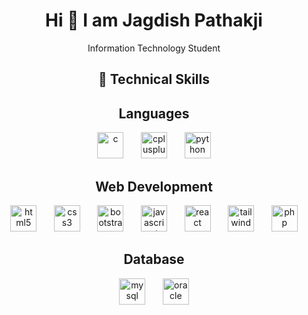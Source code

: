 <h1 style="text-align: center;">Hi 👋 I am Jagdish Pathakji</h1>
<p style="text-align: center;">Information Technology Student</p>

<h2 style="text-align: center;"> 🚀 Technical Skills </h2>

<h2 style="text-align: center;"> Languages </h2>
<p style="text-align: center;">
  <img src="https://cdn.jsdelivr.net/gh/devicons/devicon/icons/c/c-original.svg" alt="c" width="42" height="42" />
  &nbsp;&nbsp;&nbsp;&nbsp;&nbsp;
  <img src="https://cdn.jsdelivr.net/gh/devicons/devicon/icons/cplusplus/cplusplus-original.svg" alt="cplusplus" width="42" height="42" />
  &nbsp;&nbsp;&nbsp;&nbsp;&nbsp;
  <img src="https://cdn.jsdelivr.net/gh/devicons/devicon/icons/python/python-original.svg" alt="python" width="42" height="42" />
</p>

<h2 style="text-align: center;"> Web Development </h2>
<p style="text-align: center;">
  <img src="https://cdn.jsdelivr.net/gh/devicons/devicon/icons/html5/html5-original-wordmark.svg" alt="html5" width="42" height="42" />
  &nbsp;&nbsp;&nbsp;&nbsp;&nbsp;
  <img src="https://cdn.jsdelivr.net/gh/devicons/devicon/icons/css3/css3-original-wordmark.svg" alt="css3" width="42" height="42" />
  &nbsp;&nbsp;&nbsp;&nbsp;&nbsp;
  <img src="https://cdn.jsdelivr.net/gh/devicons/devicon/icons/bootstrap/bootstrap-plain-wordmark.svg" alt="bootstrap" width="42" height="42" />
  &nbsp;&nbsp;&nbsp;&nbsp;&nbsp;
  <img src="https://cdn.jsdelivr.net/gh/devicons/devicon/icons/javascript/javascript-original.svg" alt="javascript" width="42" height="42" />
  &nbsp;&nbsp;&nbsp;&nbsp;&nbsp;
  <img src="https://cdn.jsdelivr.net/gh/devicons/devicon/icons/react/react-original.svg" alt="react" width="42" height="42" />
  &nbsp;&nbsp;&nbsp;&nbsp;&nbsp;
  <img src="https://www.vectorlogo.zone/logos/tailwindcss/tailwindcss-icon.svg" alt="tailwindcss" width="42" height="42" />
  &nbsp;&nbsp;&nbsp;&nbsp;&nbsp;
  <img src="https://cdn.jsdelivr.net/gh/devicons/devicon/icons/php/php-original.svg" alt="php" width="42" height="42" />
</p>

<h2 style="text-align: center;"> Database </h2>
<p style="text-align: center;">
  <img src="https://cdn.jsdelivr.net/gh/devicons/devicon/icons/mysql/mysql-original-wordmark.svg" alt="mysql" width="42" height="42" />
  &nbsp;&nbsp;&nbsp;&nbsp;&nbsp;
  <img src="https://cdn.jsdelivr.net/gh/devicons/devicon/icons/oracle/oracle-original.svg" alt="oracle" width="42" height="42" />
</p>